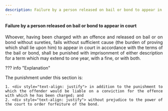 ```yaml
---
description: Failure by a person released on bail or bond to appear in court
---
```


#### Failure by a person released on bail or bond to appear in court
<div style="text-align: justify">

Whoever, having been charged with an offence and released on bail or on bond without sureties, fails without sufficient cause (the burden of proving which shall lie upon him) to appear in court in accordance with the terms of the bail or bond, shall be punished with imprisonment of either description for a term which may extend to one year, with a fine, or with both.

</div>

??? info "Explanation"
    <div style="text-align: justify"> The punishment under this section is:
    
    1. <div style="text-align: justify"> in addition to the punishment to which the offender would be liable on a conviction for the offence with which he has been charged; and
    2. <div style="text-align: justify"> without prejudice to the power of the court to order forfeiture of the bond.
